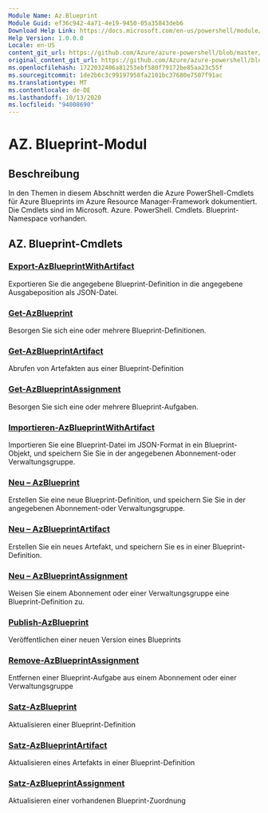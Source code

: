 ```yaml
---
Module Name: Az.Blueprint
Module Guid: ef36c942-4a71-4e19-9450-05a35843deb6
Download Help Link: https://docs.microsoft.com/en-us/powershell/module/az.blueprint
Help Version: 1.0.0.0
Locale: en-US
content_git_url: https://github.com/Azure/azure-powershell/blob/master/src/Blueprint/Blueprint/help/Az.Blueprint.md
original_content_git_url: https://github.com/Azure/azure-powershell/blob/master/src/Blueprint/Blueprint/help/Az.Blueprint.md
ms.openlocfilehash: 1722032406a81253ebf580f79172be85aa23c55f
ms.sourcegitcommit: 1de2b6c3c99197958fa2101bc37680e7507f91ac
ms.translationtype: MT
ms.contentlocale: de-DE
ms.lasthandoff: 10/13/2020
ms.locfileid: "94008690"
---
```

# AZ. Blueprint-Modul
## Beschreibung
In den Themen in diesem Abschnitt werden die Azure PowerShell-Cmdlets für Azure Blueprints im Azure Resource Manager-Framework dokumentiert. Die Cmdlets sind im Microsoft. Azure. PowerShell. Cmdlets. Blueprint-Namespace vorhanden.

## AZ. Blueprint-Cmdlets
### [Export-AzBlueprintWithArtifact](Export-AzBlueprintWithArtifact.md)
Exportieren Sie die angegebene Blueprint-Definition in die angegebene Ausgabeposition als JSON-Datei. 

### [Get-AzBlueprint](Get-AzBlueprint.md)
Besorgen Sie sich eine oder mehrere Blueprint-Definitionen.

### [Get-AzBlueprintArtifact](Get-AzBlueprintArtifact.md)
Abrufen von Artefakten aus einer Blueprint-Definition

### [Get-AzBlueprintAssignment](Get-AzBlueprintAssignment.md)
Besorgen Sie sich eine oder mehrere Blueprint-Aufgaben.

### [Importieren-AzBlueprintWithArtifact](Import-AzBlueprintWithArtifact.md)
Importieren Sie eine Blueprint-Datei im JSON-Format in ein Blueprint-Objekt, und speichern Sie Sie in der angegebenen Abonnement-oder Verwaltungsgruppe.

### [Neu – AzBlueprint](New-AzBlueprint.md)
Erstellen Sie eine neue Blueprint-Definition, und speichern Sie Sie in der angegebenen Abonnement-oder Verwaltungsgruppe.

### [Neu – AzBlueprintArtifact](New-AzBlueprintArtifact.md)
Erstellen Sie ein neues Artefakt, und speichern Sie es in einer Blueprint-Definition.

### [Neu – AzBlueprintAssignment](New-AzBlueprintAssignment.md)
Weisen Sie einem Abonnement oder einer Verwaltungsgruppe eine Blueprint-Definition zu.

### [Publish-AzBlueprint](Publish-AzBlueprint.md)
Veröffentlichen einer neuen Version eines Blueprints

### [Remove-AzBlueprintAssignment](Remove-AzBlueprintAssignment.md)
Entfernen einer Blueprint-Aufgabe aus einem Abonnement oder einer Verwaltungsgruppe

### [Satz-AzBlueprint](Set-AzBlueprint.md)
Aktualisieren einer Blueprint-Definition

### [Satz-AzBlueprintArtifact](Set-AzBlueprintArtifact.md)
Aktualisieren eines Artefakts in einer Blueprint-Definition

### [Satz-AzBlueprintAssignment](Set-AzBlueprintAssignment.md)
Aktualisieren einer vorhandenen Blueprint-Zuordnung

